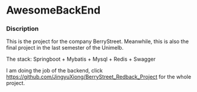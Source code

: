 # AwesomeBackEnd
### Discription

This is the project for the company BerryStreet. Meanwhile, this is also the final project in the last semester of the Unimelb.

The stack: Springboot +  Mybatis + Mysql + Redis + Swagger

I am doing the job of the backend, click  https://github.com/JingyuXiong/BerryStreet_Redback_Project  for the whole project. 
